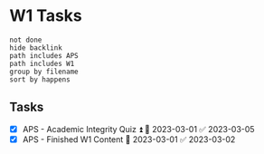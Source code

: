 # W1 Tasks
```tasks
not done
hide backlink
path includes APS
path includes W1
group by filename
sort by happens
```

## Tasks

- [x] APS - Academic Integrity Quiz ⏫ 📅 2023-03-01 ✅ 2023-03-05
- [x] APS - Finished W1 Content 📅 2023-03-01 ✅ 2023-03-02